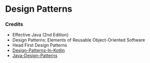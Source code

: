 # Design Patterns

### Credits

- Effective Java (2nd Edition)
- Design Patterns: Elements of Reusable Object-Oriented Software
- Head First Design Patterns
- [Design-Patterns-In-Kotlin](https://github.com/dbacinski/Design-Patterns-In-Kotlin#builder--assembler)
- [Java-Design-Patterns](https://github.com/iluwatar/java-design-patterns)
